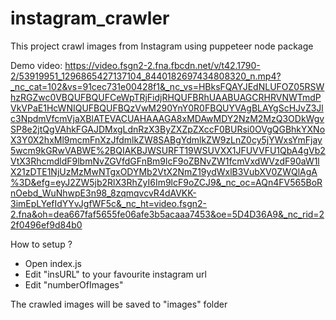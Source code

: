 # instagram_crawler
This project crawl images from Instagram using puppeteer node package

Demo video: https://video.fsgn2-2.fna.fbcdn.net/v/t42.1790-2/53919951_1296865427137104_8440182697434808320_n.mp4?_nc_cat=102&vs=91cec731e00428f1&_nc_vs=HBksFQAYJEdNLUFOZ05RSWhzRGZwc0VBQUFBQUFCeWpTRjFidjRHQUFBRhUAABUAGCRHRVNWTmdPVkVPaE1HcWNIQUFBQUFBQzVwM290YnY0R0FBQUYVAgBLAYgScHJvZ3Jlc3NpdmVfcmVjaXBlATEVACUAHAAAGA8xMDAwMDY2NzM2MzQ3ODkWgvSP8e2jtQgVAhkFGAJDMxgLdnRzX3ByZXZpZXccF0BURsi0OVgQGBhkYXNoX3Y0X2hxMl9mcmFnXzJfdmlkZW8SABgYdmlkZW9zLnZ0cy5jYWxsYmFjay5wcm9kGRwVABWE%2BQIAKBJWSURFT19WSUVXX1JFUVVFU1QbA4gVb2VtX3RhcmdldF9lbmNvZGVfdGFnBm9lcF9oZBNvZW1fcmVxdWVzdF90aW1lX21zDTE1NjUzMzMwNTgxODYMb2VtX2NmZ19ydWxlB3VubXV0ZWQlAgA%3D&efg=eyJ2ZW5jb2RlX3RhZyI6Im9lcF9oZCJ9&_nc_oc=AQn4FV565BoRnOebd_WuNhwpE3n98_8zqmqvcvR4dAVKK-3imEpLYefIdYYvJgfWF5c&_nc_ht=video.fsgn2-2.fna&oh=dea667faf5655fe06afe3b5acaaa7453&oe=5D4D36A9&_nc_rid=22f0496ef9d84b0


How to setup ?
- Open index.js
- Edit "insURL" to your favourite instagram url
- Edit "numberOfImages" 

The crawled images will be saved to "images" folder
